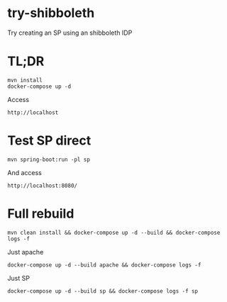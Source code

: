 # try-shibboleth

Try creating an SP using an shibboleth IDP

# TL;DR

    mvn install
    docker-compose up -d

Access

    http://localhost

# Test SP direct

    mvn spring-boot:run -pl sp

And access

    http://localhost:8080/

# Full rebuild

    mvn clean install && docker-compose up -d --build && docker-compose logs -f

Just apache

    docker-compose up -d --build apache && docker-compose logs -f

Just SP

    docker-compose up -d --build sp && docker-compose logs -f sp
